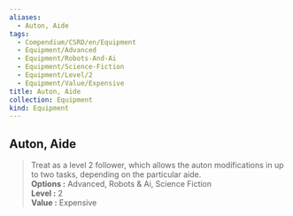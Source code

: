 ```yaml
---
aliases:
  - Auton, Aide
tags:
  - Compendium/CSRD/en/Equipment
  - Equipment/Advanced
  - Equipment/Robots-And-Ai
  - Equipment/Science-Fiction
  - Equipment/Level/2
  - Equipment/Value/Expensive
title: Auton, Aide
collection: Equipment
kind: Equipment
---
```

## Auton, Aide  
  
>Treat as a level 2 follower, which allows the auton modifications in up to two tasks, depending on the particular aide.  
> **Options :** Advanced, Robots & Ai, Science Fiction  
> **Level :** 2  
> **Value :** Expensive